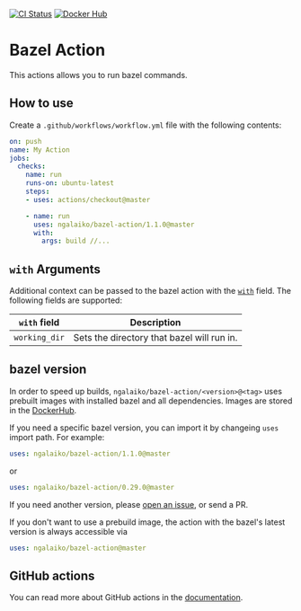 [![CI Status](https://github.com/ngalaiko/bazel-action/workflows/ci/badge.svg)](https://github.com/ngalaiko/bazel-action/actions)
[![Docker Hub](https://img.shields.io/docker/pulls/ngalayko/bazel-action.svg)](https://hub.docker.com/r/ngalayko/bazel-action/ "Docker Pulls")

# Bazel Action

This actions allows you to run bazel commands.

## How to use

Create a `.github/workflows/workflow.yml` file with the following contents:
```yaml
on: push
name: My Action
jobs:
  checks:
    name: run
    runs-on: ubuntu-latest
    steps:
    - uses: actions/checkout@master

    - name: run
      uses: ngalaiko/bazel-action/1.1.0@master
      with:
        args: build //...
```

## `with` Arguments

Additional context can be passed to the bazel action with the [`with`](https://help.github.com/en/actions/automating-your-workflow-with-github-actions/workflow-syntax-for-github-actions#jobsjob_idstepswith)
field. The following fields are supported:

| `with` field | Description |
| ------------- | ------------- |
| `working_dir` | Sets the directory that bazel will run in. |

## bazel version

In order to speed up builds, `ngalaiko/bazel-action/<version>@<tag>` uses prebuilt images with installed bazel 
and all dependencies. Images are stored in the [DockerHub](https://cloud.docker.com/u/ngalayko/repository/docker/ngalayko/bazel-action).

If you need a specific bazel version, you can import it by changeing `uses` import path. For example:

```yaml
uses: ngalaiko/bazel-action/1.1.0@master
```

or

```yaml
uses: ngalaiko/bazel-action/0.29.0@master
```

If you need another version, please [open an issue](https://github.com/ngalaiko/bazel-action/issues/new), or send a PR.

If you don't want to use a prebuild image, the action with the bazel's latest version is always accessible via

```yaml
uses: ngalaiko/bazel-action@master
```

## GitHub actions

You can read more about GitHub actions in the [documentation](https://help.github.com/en/categories/automating-your-workflow-with-github-actions).
